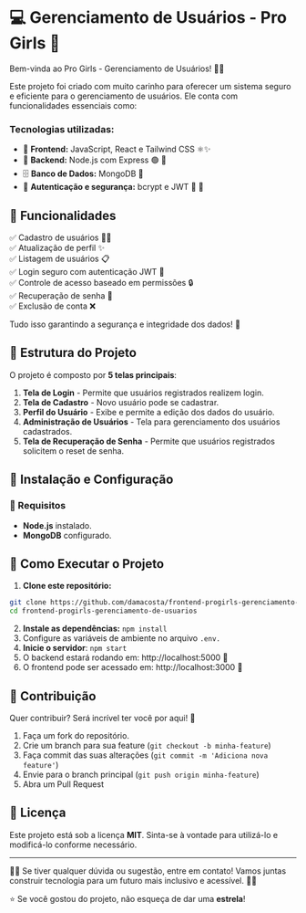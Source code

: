 # 💻 Gerenciamento de Usuários - Pro Girls 💜

Bem-vinda ao Pro Girls - Gerenciamento de Usuários! 🚀💕

Este projeto foi criado com muito carinho para oferecer um sistema seguro e eficiente para o gerenciamento de usuários. Ele conta com funcionalidades essenciais como:

### Tecnologias utilizadas:

- 🎨 **Frontend:** JavaScript, React e Tailwind CSS ⚛️✨
- 🚀 **Backend:** Node.js com Express 🟢 🚀
- 🗄️ **Banco de Dados:** MongoDB 🍃 
- 🔐 **Autenticação e segurança:**  bcrypt e JWT 🔑 🔐

## 🌟 Funcionalidades

✅ Cadastro de usuários 👩‍💻<br>
✅ Atualização de perfil ✨<br>
✅ Listagem de usuários 📋<br>
✅ Login seguro com autenticação JWT 🔑<br>
✅ Controle de acesso baseado em permissões 🔒<br>
✅ Recuperação de senha 🔄<br>
✅ Exclusão de conta ❌

Tudo isso garantindo a segurança e integridade dos dados! 💖

## 📌 Estrutura do Projeto

O projeto é composto por **5 telas principais**:

1. **Tela de Login** - Permite que usuários registrados realizem login.
2. **Tela de Cadastro** - Novo usuário pode se cadastrar.
3. **Perfil do Usuário** - Exibe e permite a edição dos dados do usuário.
4. **Administração de Usuários** - Tela para gerenciamento dos usuários cadastrados.
5. **Tela de Recuperação de Senha** - Permite que usuários registrados solicitem o reset de senha.

## 🚀 Instalação e Configuração

### 🔹 Requisitos
- **Node.js** instalado.
- **MongoDB** configurado.

## 📌 Como Executar o Projeto

1. **Clone este repositório:** 
```bash
git clone https://github.com/damacosta/frontend-progirls-gerenciamento-de-usuarios.git
cd frontend-progirls-gerenciamento-de-usuarios
```
2. **Instale as dependências:** `npm install`
3. Configure as variáveis de ambiente no arquivo `.env.`
4. **Inicie o servidor**: `npm start`
5. O backend estará rodando em: http://localhost:5000 🚀
6. O frontend pode ser acessado em: http://localhost:3000 🎨

## 💜 Contribuição

Quer contribuir? Será incrível ter você por aqui! 💖

1. Faça um fork do repositório. 
2. Crie um branch para sua feature (`git checkout -b minha-feature`)
3. Faça commit das suas alterações (`git commit -m 'Adiciona nova feature'`)
4. Envie para o branch principal (`git push origin minha-feature`)
5. Abra um Pull Request

## 📜 Licença

Este projeto está sob a licença **MIT**. Sinta-se à vontade para utilizá-lo e modificá-lo conforme necessário.

---

🦄💖 Se tiver qualquer dúvida ou sugestão, entre em contato! Vamos juntas construir tecnologia para um futuro mais inclusivo e acessível. 🚀✨

⭐ Se você gostou do projeto, não esqueça de dar uma **estrela**! 
